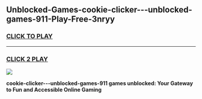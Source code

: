 
## Unblocked-Games-cookie-clicker---unblocked-games-911-Play-Free-3nryy
<h3>
<a href="https://premium76.site?title=cookie-clicker---unblocked-games-911&ref=10A">CLICK TO PLAY</a></h3>
<hr>

<h3>
<a href="https://premium76.site?title=cookie-clicker---unblocked-games-911&ref=10A">CLICK 2 PLAY</a>
  
</h3>

<a href="https://premium76.site?title=cookie-clicker---unblocked-games-911&ref=10A"><img src="https://clearcache.store/games.png"></a>


**cookie-clicker---unblocked-games-911 games unblocked: Your Gateway to Fun and Accessible Online Gaming**
